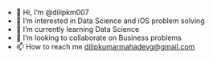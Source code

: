 - 👋 Hi, I’m @dilipkm007
- 👀 I’m interested in Data Science and iOS problem solving 
- 🌱 I’m currently learning Data Science
- 💞️ I’m looking to collaborate on Business problems
- 📫 How to reach me dilipkumarmahadevg@gmail.com

<!---
dilipkm007/dilipkm007 is a ✨ special ✨ repository because its `README.md` (this file) appears on your GitHub profile.
You can click the Preview link to take a look at your changes.
--->
